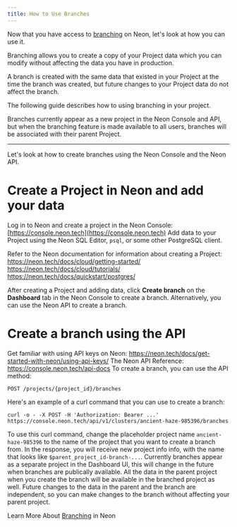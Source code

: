 ```yaml
---
title: How to Use Branches
---
```


Now that you have access to [branching](https://neon.tech/docs/conceptual-guides/branching.md) on Neon, let's look at how you can use it.

Branching allows you to create a copy of your Project data which you can modify without affecting the data you have in production.

A branch is created with the same data that existed in your Project at the time the branch was created, but future changes to your Project data do not affect the branch.

The following guide describes how to using branching in your project.

Branches currently appear as a new project in the Neon Console and API, but when the branching feature is made available to all users, branches will be associated with their parent Project.

---
Let's look at how to create branches using the Neon Console and the Neon API.

Create a Project in Neon and add your data
===============
Log in to Neon and create a project in the Neon Console: [https://console.neon.tech](https://console.neon.tech)
Add data to your Project using the Neon SQL Editor, `psql`, or some other PostgreSQL client.

Refer to the Neon documentation for information about creating a Project:
https://neon.tech/docs/cloud/getting-started/
https://neon.tech/docs/cloud/tutorials/
https://neon.tech/docs/quickstart/postgres/

After creating a Project and adding data, click **Create branch** on the **Dashboard** tab in the Neon Console to create a branch.
Alternatively, you can use the Neon API to create a branch.

Create a branch using the API
======================================
Get familiar with using API keys on Neon: https://neon.tech/docs/get-started-with-neon/using-api-keys/
The Neon API Reference: https://console.neon.tech/api-docs
To create a branch, you can use the API method:

	POST /projects/{project_id}/branches

Here's an example of a curl command that you can use to create a branch: 

```
curl -o - -X POST -H 'Authorization: Bearer ...' https://console.neon.tech/api/v1/clusters/ancient-haze-985396/branches
```

To use this curl command, change the placeholder project name `ancient-haze-985396` to the name of the project that you want to create a branch from.
In the response, you will receive new project info info, with the name that looks like
`$parent_project_id-branch-...`.
Currently branches appear as a separate project in the Dashboard UI, this will change in the future when branches are publically available.
All the data in the parent project when you create the branch will be available in the branched project as well.
Future changes to the data in the parent and the branch are independent, so you can make changes to the branch without affecting your parent project.

Learn More About [Branching](https://neon.tech/docs/conceptual-guides/branching.md) in Neon
